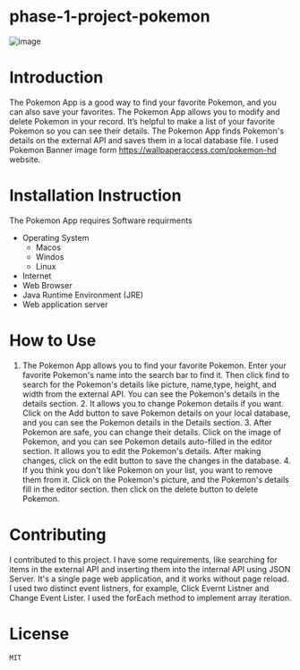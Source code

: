 
# phase-1-project-pokemon
![image](https://github.com/Pawankashap/phase-1-project-pokemon/assets/126440752/c04c809a-6510-4dde-8d95-df42d0737faa)
# Introduction
The Pokemon App is a good way to find your favorite Pokemon, and you can also save your favorites. The Pokemon App allows you to modify and delete Pokemon in your record. It’s helpful to make a list of your favorite Pokemon so you can see their details. The Pokemon App finds Pokemon's details on the external API and saves them in a local database file. I used Pokemon Banner image form https://wallpaperaccess.com/pokemon-hd website.
# Installation Instruction
The Pokemon App requires Software requirments 
* Operating System 
    * Macos
    * Windos
    * Linux
* Internet
* Web Browser
* Java Runtime Environment (JRE)
* Web application server
# How to Use
   1. The Pokemon App allows you to find your favorite Pokemon. Enter your favorite Pokemon's name into the search bar to find it. Then click find to search for the Pokemon's details like picture, name,type, height, and width from the external API. You can see the Pokemon's details in the details section.
    2. It allows you to change Pokemon details if you want. Click on the Add button to save Pokemon details on your local database, and you can see the Pokemon details in the Details section.
    3. After Pokemon are safe, you can change their details. Click on the image of Pokemon, and you can see Pokemon details auto-filled in the editor section. It allows you to edit the Pokemon's details. After making changes, click on the edit button to save the changes in the database.
    4. If you think you don't like Pokemon on your list, you want to remove them from it. Click on the Pokemon's picture, and the Pokemon's details fill in the editor section. then click on the delete button to delete Pokemon.
# Contributing
  I contributed to this project. I have some requirements, like searching for items in the external API and inserting them into the internal API using JSON Server. It's a single page web application, and it works without page reload. I used two distinct event listners, for example, Click Evernt Listner and Change Event Lister. I used the forEach method to implement array iteration.

# License
    MIT
